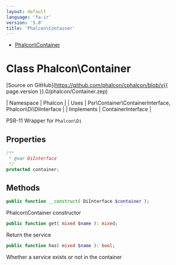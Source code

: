 ```yaml
---
layout: default
language: 'fa-ir'
version: '5.0'
title: 'Phalcon\Container'
---
```


* [Phalcon\Container](#container)

<h1 id="container">Class Phalcon\Container</h1>

[Source on GitHub](https://github.com/phalcon/cphalcon/blob/v{{ page.version }}.0/phalcon/Container.zep)

| Namespace  | Phalcon | | Uses       | Psr\Container\ContainerInterface, Phalcon\Di\DiInterface | | Implements | ContainerInterface |

PSR-11 Wrapper for `Phalcon\Di`


## Properties
```php
/**
 * @var DiInterface
 */
protected container;

```

## Methods

```php
public function __construct( DiInterface $container );
```
Phalcon\Container constructor


```php
public function get( mixed $name ): mixed;
```
Return the service


```php
public function has( mixed $name ): bool;
```
Whether a service exists or not in the container


